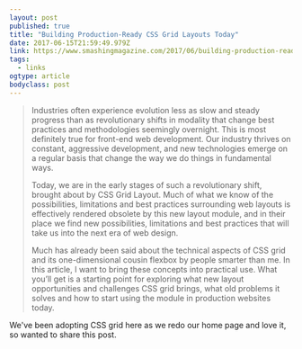 ```yaml
---
layout: post 
published: true
title: "Building Production-Ready CSS Grid Layouts Today" 
date: 2017-06-15T21:59:49.979Z 
link: https://www.smashingmagazine.com/2017/06/building-production-ready-css-grid-layout/ 
tags:
  - links
ogtype: article 
bodyclass: post 
---
```


> Industries often experience evolution less as slow and steady progress than as revolutionary shifts in modality that change best practices and methodologies seemingly overnight. This is most definitely true for front-end web development. Our industry thrives on constant, aggressive development, and new technologies emerge on a regular basis that change the way we do things in fundamental ways.
> 
> Today, we are in the early stages of such a revolutionary shift, brought about by CSS Grid Layout. Much of what we know of the possibilities, limitations and best practices surrounding web layouts is effectively rendered obsolete by this new layout module, and in their place we find new possibilities, limitations and best practices that will take us into the next era of web design.
> 
> Much has already been said about the technical aspects of CSS grid and its one-dimensional cousin flexbox by people smarter than me. In this article, I want to bring these concepts into practical use. What you’ll get is a starting point for exploring what new layout opportunities and challenges CSS grid brings, what old problems it solves and how to start using the module in production websites today.

We've been adopting CSS grid here as we redo our home page and love it, so wanted to share this post.
